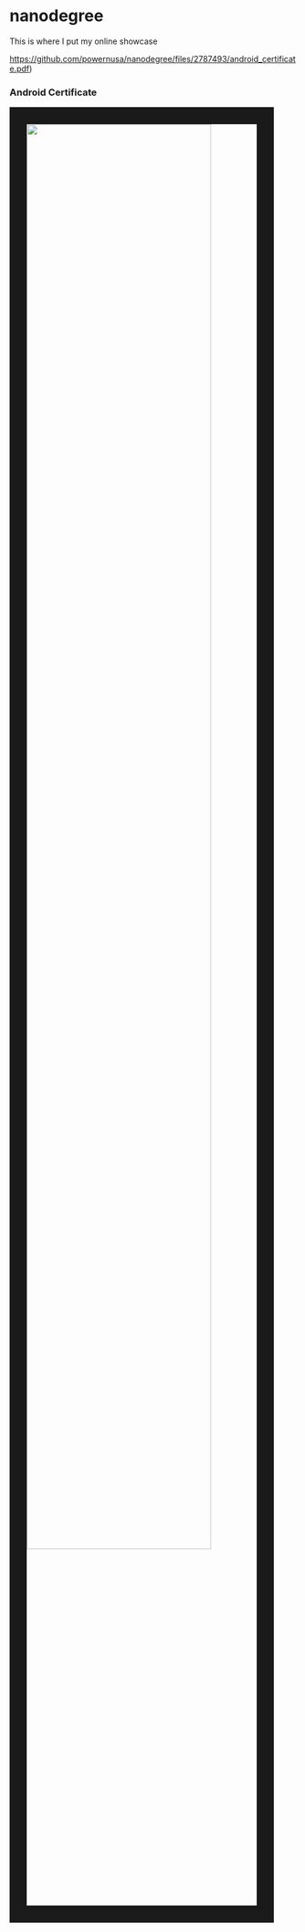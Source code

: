 # nanodegree
This is where I put my online showcase

https://github.com/powernusa/nanodegree/files/2787493/android_certificate.pdf)

### Android Certificate
<img width="80%" border="30" src="(https://user-images.githubusercontent.com/13763933/51610443-604c4780-1f4f-11e9-9751-9dd9b7498973.png"/>
<br>